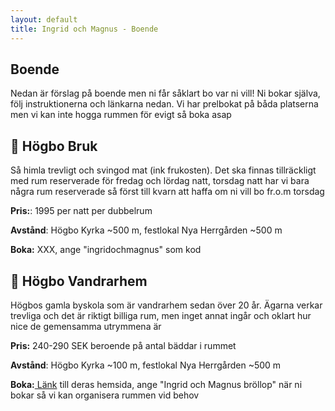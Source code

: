 ```yaml
---
layout: default
title: Ingrid och Magnus - Boende
---
```


## Boende

Nedan är förslag på boende men ni får såklart bo var ni vill! Ni bokar själva, följ instruktionerna och länkarna nedan. Vi har prelbokat på båda platserna men vi kan inte hogga rummen för evigt så boka asap

## 🏰 Högbo Bruk

Så himla trevligt och svingod mat (ink frukosten). Det ska finnas tillräckligt med rum reserverade för fredag och lördag natt, torsdag natt har vi bara några rum reserverade så först till kvarn att haffa om ni vill bo fr.o.m torsdag

**Pris:**: 1995 per natt per dubbelrum

**Avstånd**: Högbo Kyrka ~500 m, festlokal Nya Herrgården ~500 m

**Boka:** XXX, ange "ingridochmagnus" som kod

## 🏫 Högbo Vandrarhem

Högbos gamla byskola som är vandrarhem sedan över 20 år. Ägarna verkar trevliga och det är riktigt billiga rum, men inget annat ingår och oklart hur nice de gemensamma utrymmena är

**Pris:** 240-290 SEK beroende på antal bäddar i rummet

**Avstånd**: Högbo Kyrka ~100 m, festlokal Nya Herrgården ~500 m

**Boka:**<a target="_blank" href="https://www.hogbovandrarhem.com/"> Länk</a> till deras hemsida, ange "Ingrid och Magnus bröllop" när ni bokar så vi kan organisera rummen vid behov
